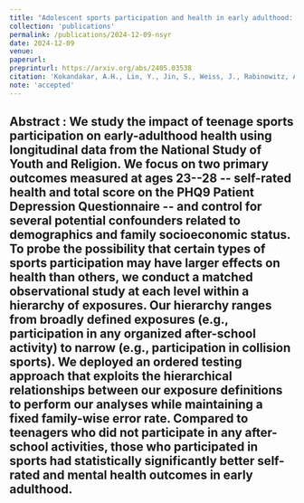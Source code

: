 ```yaml
---
title: "Adolescent sports participation and health in early adulthood: An observational study"
collection: 'publications'
permalink: /publications/2024-12-09-nsyr
date: 2024-12-09
venue:
paperurl: 
preprinturl: https://arxiv.org/abs/2405.03538
citation: 'Kokandakar, A.H., Lin, Y., Jin, S., Weiss, J., Rabinowitz, A.R., May, R.A.B., Small, D.S., and Deshpande, S.K. (2024). &quot;Adolescent sports participation and health in early adulthood: An observational study.&quot; <i> Youth %amp; Society</i>'
note: 'accepted'
---
```


<b> Abstract </b> : 
We study the impact of teenage sports participation on early-adulthood health using longitudinal data from the National Study of Youth and Religion. We focus on two primary outcomes measured at ages 23--28 -- self-rated health and total score on the PHQ9 Patient Depression Questionnaire -- and control for several potential confounders related to demographics and family socioeconomic status. To probe the possibility that certain types of sports participation may have larger effects on health than others, we conduct a matched observational study at each level within a hierarchy of exposures. Our hierarchy ranges from broadly defined exposures (e.g., participation in any organized after-school activity) to narrow (e.g., participation in collision sports). We deployed an ordered testing approach that exploits the hierarchical relationships between our exposure definitions to perform our analyses while maintaining a fixed family-wise error rate. Compared to teenagers who did not participate in any after-school activities, those who participated in sports had statistically significantly better self-rated and mental health outcomes in early adulthood.
---

